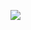 ![](https://64.media.tumblr.com/1b577c6bb645fd22b221fbf141bf3773/92e685400e894f80-95/s1280x1920/517bf9c7b11f2906d909fb86519c12ec9502624e.png)

<!--
**telephone-dial/telephone-dial** is a ✨ _special_ ✨ repository because its `README.md` (this file) appears on your GitHub profile.

Here are some ideas to get you started:

- 🔭 I’m currently working on ...
- 🌱 I’m currently learning ...
- 👯 I’m looking to collaborate on ...
- 🤔 I’m looking for help with ...
- 💬 Ask me about ...
- 📫 How to reach me: ...
- 😄 Pronouns: ...
- ⚡ Fun fact: ...
-->
